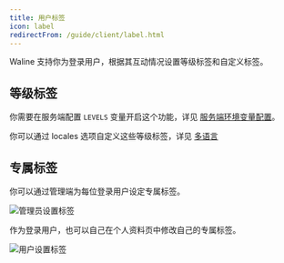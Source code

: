 ```yaml
---
title: 用户标签
icon: label
redirectFrom: /guide/client/label.html
---
```


Waline 支持你为登录用户，根据其互动情况设置等级标签和自定义标签。

<!-- more -->

## 等级标签

你需要在服务端配置 `LEVELS` 变量开启这个功能，详见 [服务端环境变量配置](../../reference/env.md#显示)。

你可以通过 locales 选项自定义这些等级标签，详见 [多语言](./i18n.md#locale-选项)

## 专属标签

你可以通过管理端为每位登录用户设定专属标签。

![管理员设置标签](../../assets/label-admin-cn.jpg)

作为登录用户，也可以自己在个人资料页中修改自己的专属标签。

![用户设置标签](../../assets/label-profile-cn.jpg)
